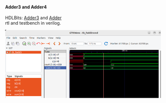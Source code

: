 #### Adder3 and Adder4
HDLBits: [Adder3](https://hdlbits.01xz.net/wiki/Adder3) and [Adder](https://hdlbits.01xz.net/wiki/Exams/m2014_q4j)  
rtl and testbench in verilog.  

![](assets/fadd3.png)